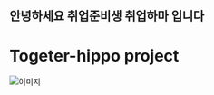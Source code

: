 ## 안녕하세요 취업준비생 취업하마 입니다
# Togeter-hippo project

![이미지](https://cdn.pixabay.com/photo/2014/04/03/00/35/hippo-308772_1280.png)
